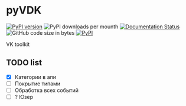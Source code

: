 # pyVDK
 [![PyPI version](https://badge.fury.io/py/pyvdk.svg)](https://badge.fury.io/py/pyvdk)
 ![PyPI downloads per mounth](https://img.shields.io/pypi/dm/pyvdk)
 [![Documentation Status](https://readthedocs.org/projects/pyvdk/badge/?version=latest)](https://pyvdk.readthedocs.io/ru/latest/?badge=latest)
 ![GitHub code size in bytes](https://img.shields.io/github/languages/code-size/UT1C/pyvdk)
 [![PyPI](https://vk.me/join/AJQ1d/RAzBm4QcrxZ5hJTFSJ)](https://img.shields.io/badge/VK%20chat-support-blueviolet)

 VK toolkit


## TODO list

- [x] Категории в апи
- [ ] Покрытие типами
- [ ] Обработка всех событий
- [ ] ? Юзер
